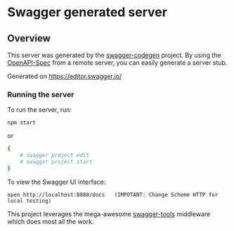 # Swagger generated server

## Overview
This server was generated by the [swagger-codegen](https://github.com/swagger-api/swagger-codegen) project.  By using the [OpenAPI-Spec](https://github.com/OAI/OpenAPI-Specification) from a remote server, you can easily generate a server stub.

Generated on https://editor.swagger.io/

### Running the server
To run the server, run:

```
npm start
```

or 

```bash
{
    # swagger project edit
    # swagger project start
}
```

To view the Swagger UI interface:

```
open http://localhost:8080/docs   (IMPOTANT: Change Scheme HTTP for local testing)
```

This project leverages the mega-awesome [swagger-tools](https://github.com/apigee-127/swagger-tools) middleware which does most all the work.
